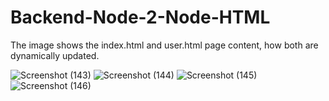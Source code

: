 # Backend-Node-2-Node-HTML

The image shows the index.html and user.html page content, how both are dynamically updated.

![Screenshot (143)](https://user-images.githubusercontent.com/80479635/151711729-f549b0f0-1f69-4309-b326-cba2eafb699e.png)
![Screenshot (144)](https://user-images.githubusercontent.com/80479635/151711625-46926c04-8462-44ab-a898-f885cbe448cb.png)
![Screenshot (145)](https://user-images.githubusercontent.com/80479635/151711627-06676222-b543-4960-b579-06961480f5fa.png)
![Screenshot (146)](https://user-images.githubusercontent.com/80479635/151711630-3d4b88a4-5165-447b-8b50-9aba55e7d7c0.png)
